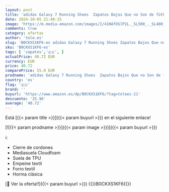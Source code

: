 ```yaml
---
layout: post
title: 'adidas Galaxy 7 Running Shoes  Zapatos Bajos Que no Son de fútbol Mujer  Grey Four/Sandy Pink/preloved Scarlet  46 EU'
date: 2024-10-05 21:40:15
image: 'https://m.media-amazon.com/images/I/41HAfOSlP2L._SL500_._SL400_.jpg'
comments: true
category: ofertas
author: 'tole.es'
slug: 'B0CKXS1KF6-es adidas Galaxy 7 Running Shoes Zapatos Bajos Que no Son de...'
sku: 'B0CKXS1KF6-es'
tags: [ 'zapatos','🇪🇸', ]
actualPrice: 40.72 EUR
currency: EUR
price: 40.72
comparePrice: 55.0 EUR
prodname: 'adidas Galaxy 7 Running Shoes  Zapatos Bajos Que no Son de fútbol Mujer  Grey Four/Sandy Pink/preloved Scarlet  46 EU'
country: 'es'
flag: '🇪🇸'
brand: ''
buyurl: 'https://www.amazon.es/dp/B0CKXS1KF6/?tag=tolees-21'
descuento: '25.96'
average: '40.72'
---
```


Está [{{< param title >}}]({{< param buyurl >}}) en el siguiente enlace!

[![{{< param prodname >}}]({{< param image >}})]({{< param buyurl >}})

ℹ️:

- Cierre de cordones
- Mediasuela Cloudfoam
- Suela de TPU
- Empeine textil
- Forro textil
- Horma clásica

[🛒 Ver la oferta!!]({{< param buyurl >}})
{{<world>}}B0CKXS1KF6{{</world>}}
